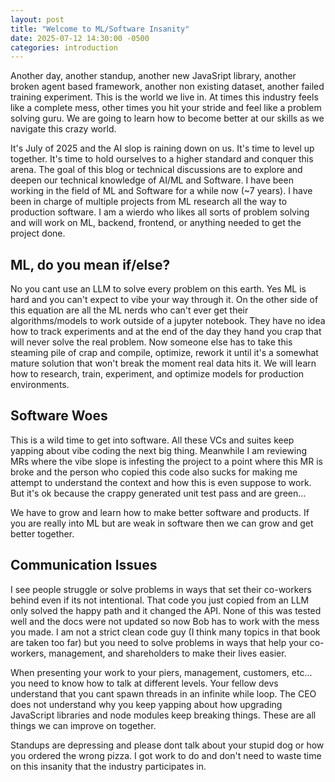 ```yaml
---
layout: post
title: "Welcome to ML/Software Insanity"
date: 2025-07-12 14:30:00 -0500
categories: introduction
---
```


Another day, another standup, another new JavaSript library, another broken agent based framework, another non existing dataset, another failed training experiment. This is the world we live in. At times this industry feels like a complete mess, other times you hit your stride and feel like a problem solving guru. We are going to learn how to become better at our skills as we navigate this crazy world.

It's July of 2025 and the AI slop is raining down on us. It's time to level up together. It's time to hold ourselves to a higher standard and conquer this arena. The goal of this blog or technical discussions are to explore and deepen our technical knowledge of AI/ML and Software. I have been working in the field of ML and Software for a while now (~7 years). I have been in charge of multiple projects from ML research all the way to production software. I am a wierdo who likes all sorts of problem solving and will work on ML, backend, frontend, or anything needed to get the project done.

## ML, do you mean if/else?

No you cant use an LLM to solve every problem on this earth. Yes ML is hard and you can't expect to vibe your way through it. On the other side of this equation are all the ML nerds who can't ever get their algorithms/models to work outside of a jupyter notebook. They have no idea how to track experiments and at the end of the day they hand you crap that will never solve the real problem. Now someone else has to take this steaming pile of crap and compile, optimize, rework it until it's a somewhat mature solution that won't break the moment real data hits it. We will learn how to research, train, experiment, and optimize models for production environments.

## Software Woes

This is a wild time to get into software. All these VCs and suites keep yapping about vibe coding the next big thing. Meanwhile I am reviewing MRs where the vibe slope is infesting the project to a point where this MR is broke and the person who copied this code also sucks for making me attempt to understand the context and how this is even suppose to work. But it's ok because the crappy generated unit test pass and are green...

We have to grow and learn how to make better software and products. If you are really into ML but are weak in software then we can grow and get better together.

## Communication Issues

I see people struggle or solve problems in ways that set their co-workers behind even if its not intentional. That code you just copied from an LLM only solved the happy path and it changed the API. None of this was tested well and the docs were not updated so now Bob has to work with the mess you made. I am not a strict clean code guy (I think many topics in that book are taken too far) but you need to solve problems in ways that help your co-workers, management, and shareholders to make their lives easier. 

When presenting your work to your piers, management, customers, etc... you need to know how to talk at different levels. Your fellow devs understand that you cant spawn threads in an infinite while loop. The CEO does not understand why you keep yapping about how upgrading JavaScript libraries and node modules keep breaking things. These are all things we can improve on together.

Standups are depressing and please dont talk about your stupid dog or how you ordered the wrong pizza. I got work to do and don't need to waste time on this insanity that the industry participates in.